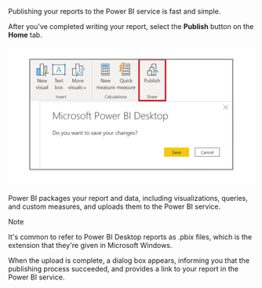 Publishing your reports to the Power BI service is fast and simple.

After you've completed writing your report, select the **Publish** button on the **Home** tab.

![Screenshot of the Publish button.](../media/02-power-bi-desktop-publish.png)

Power BI packages your report and data, including visualizations, queries, and custom measures, and uploads them to the Power BI service.

 > [!NOTE]
 > It's common to refer to Power BI Desktop reports as .pbix files, which is the extension that they're given in Microsoft Windows.

When the upload is complete, a dialog box appears, informing you that the publishing process succeeded, and provides a link to your report in the Power BI service.

